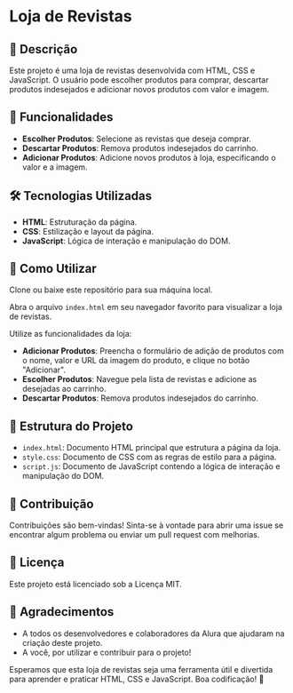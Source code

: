 # Loja de Revistas

## 📒 Descrição
Este projeto é uma loja de revistas desenvolvida com HTML, CSS e JavaScript. O usuário pode escolher produtos para comprar, descartar produtos indesejados e adicionar novos produtos com valor e imagem.

## 🚀 Funcionalidades
- **Escolher Produtos**: Selecione as revistas que deseja comprar.
- **Descartar Produtos**: Remova produtos indesejados do carrinho.
- **Adicionar Produtos**: Adicione novos produtos à loja, especificando o valor e a imagem.

## 🛠️ Tecnologias Utilizadas
- **HTML**: Estruturação da página.
- **CSS**: Estilização e layout da página.
- **JavaScript**: Lógica de interação e manipulação do DOM.

## 🧐 Como Utilizar
Clone ou baixe este repositório para sua máquina local.

Abra o arquivo `index.html` em seu navegador favorito para visualizar a loja de revistas.

Utilize as funcionalidades da loja:

   - **Adicionar Produtos**: Preencha o formulário de adição de produtos com o nome, valor e URL da imagem do produto, e clique no botão "Adicionar".
   - **Escolher Produtos**: Navegue pela lista de revistas e adicione as desejadas ao carrinho.
   - **Descartar Produtos**: Remova produtos indesejados do carrinho.

## 📂 Estrutura do Projeto
- `index.html`: Documento HTML principal que estrutura a página da loja.
- `style.css`: Documento de CSS com as regras de estilo para a página.
- `script.js`: Documento de JavaScript contendo a lógica de interação e manipulação do DOM.

## 🤝 Contribuição
Contribuições são bem-vindas! Sinta-se à vontade para abrir uma issue se encontrar algum problema ou enviar um pull request com melhorias.

## 📄 Licença
Este projeto está licenciado sob a Licença MIT.

## 💬 Agradecimentos
- A todos os desenvolvedores e colaboradores da Alura que ajudaram na criação deste projeto.
- A você, por utilizar e contribuir para o projeto!

Esperamos que esta loja de revistas seja uma ferramenta útil e divertida para aprender e praticar HTML, CSS e JavaScript. Boa codificação! 🚀
